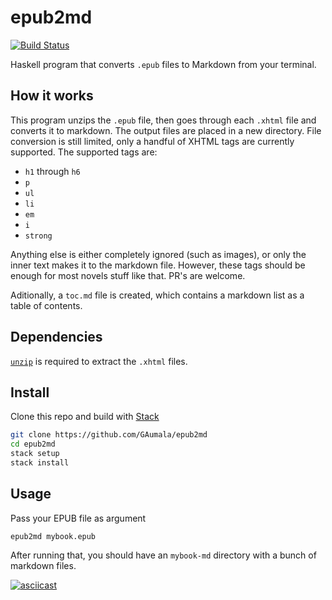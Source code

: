 # epub2md

[![Build Status](https://travis-ci.org/GAumala/epub2md.svg?branch=master)](https://travis-ci.org/GAumala/epub2md)

Haskell program that converts `.epub` files to Markdown from your terminal. 

## How it works

This program unzips the `.epub` file, then goes through each `.xhtml` file and converts it to markdown. The output files are placed in a new directory. File conversion is still limited, only a handful of XHTML tags are currently supported. The supported tags are:

- `h1` through `h6`
- `p`
- `ul`
- `li`
- `em`
- `i`
- `strong`

Anything else is either completely ignored (such as images), or only the inner text makes it to the markdown file. However, these tags should be enough for most novels stuff like that. PR's are welcome. 

Aditionally, a `toc.md` file is created, which contains a markdown list as a table of contents.

## Dependencies 

[`unzip`](http://www.info-zip.org/UnZip.html) is required to extract the `.xhtml` files.  

## Install

Clone this repo and build with [Stack](https://docs.haskellstack.org/en/stable/GUIDE/)

```bash
git clone https://github.com/GAumala/epub2md
cd epub2md
stack setup
stack install
```

## Usage

Pass your EPUB file as argument

```
epub2md mybook.epub
```

After running that, you should have an `mybook-md` directory with a bunch of markdown files.

[![asciicast](https://asciinema.org/a/81ckjse0r5k0inx1m02pngl32.png)](https://asciinema.org/a/81ckjse0r5k0inx1m02pngl32)




